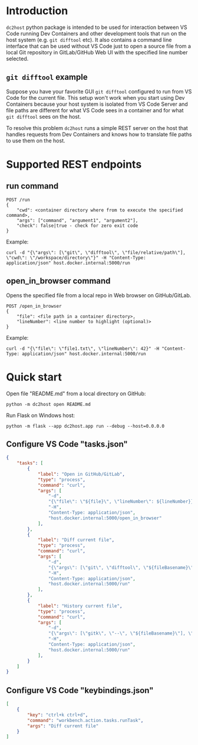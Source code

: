 # Introduction

`dc2host` python package is intended to be used for interaction between VS Code running Dev Containers and other development tools that run on the host system (e.g. `git difftool` etc).
It also contains a command line interface that can be used without VS Code just to open a source file from a local Git repository in GitLab/GitHub Web UI with the specified line number selected.

## `git difftool` example

Suppose you have your favorite GUI `git difftool` configured to run from VS Code for the current file. This setup won't work when you start using Dev Containers because your host system is isolated from VS Code Server and file paths are different for what VS Code sees in a container and for what `git difftool` sees on the host.

To resolve this problem `dc2host` runs a simple REST server on the host that handles requests from Dev Containers and knows how to translate file paths to use them on the host.

# Supported REST endpoints

## run command

```
POST /run
{
    "cwd": <container directory where from to execute the specified command>,
    "args": ["command", "argument1", "argument2"],
    "check": false|true - check for zero exit code
}
```

Example:
```shell
curl -d "{\"args\": [\"git\", \"difftool\", \"file/relative/path\"], \"cwd\": \"/workspace/directory\"}" -H "Content-Type: application/json" host.docker.internal:5000/run
```                


## open_in_browser command

Opens the specified file from a local repo in Web browser on GitHub/GitLab. 

```
POST /open_in_browser
{
    "file": <file path in a container directory>,
    "lineNumber": <line number to highlight (optional)>
}
```

Example:
```shell
curl -d "{\"file\": \"file1.txt\", \"lineNumber\": 42}" -H "Content-Type: application/json" host.docker.internal:5000/run
```                

# Quick start


Open file "README.md" from a local directory on GitHub:
```shell
python -m dc2host open README.md 
```

Run Flask on Windows host:
```shell
python -m flask --app dc2host.app run --debug --host=0.0.0.0
```

## Configure VS Code "tasks.json"

```json
{
    "tasks": [
        {
            "label": "Open in GitHub/GitLab",
            "type": "process",
            "command": "curl",
            "args": [
                "-d",
                "{\"file\": \"${file}\", \"lineNumber\": ${lineNumber}}",
                "-H",
                "Content-Type: application/json",
                "host.docker.internal:5000/open_in_browser"
            ],
        },
        {
            "label": "Diff current file",
            "type": "process",
            "command": "curl",
            "args": [
                "-d",
                "{\"args\": [\"git\", \"difftool\", \"${fileBasename}\"], \"cwd\": \"${fileDirname}\"}",
                "-H",
                "Content-Type: application/json",
                "host.docker.internal:5000/run"
            ],
        },
        {
            "label": "History current file",
            "type": "process",
            "command": "curl",
            "args": [
                "-d",
                "{\"args\": [\"gitk\", \"--\", \"${fileBasename}\"], \"cwd\": \"${fileDirname}\", \"check\": false}",
                "-H",
                "Content-Type: application/json",
                "host.docker.internal:5000/run"
            ],
        }
    ]
}
```

## Configure VS Code "keybindings.json"
```json
[
    {
        "key": "ctrl+k ctrl+d",
        "command": "workbench.action.tasks.runTask",
        "args": "Diff current file"
    }
]
```
